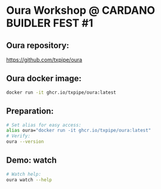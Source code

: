 # Oura Workshop @ CARDANO BUIDLER FEST #1

## Oura repository:

https://github.com/txpipe/oura

## Oura docker image:

``` bash
docker run -it ghcr.io/txpipe/oura:latest
```

## Preparation:
``` bash
# Set alias for easy access:
alias oura="docker run -it ghcr.io/txpipe/oura:latest"
# Verify:
oura --version
```

## Demo: watch
``` bash
# Watch help:
oura watch --help
